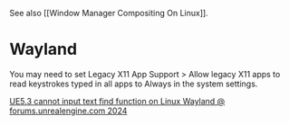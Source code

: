 See also [[Window Manager Compositing On Linux]].

# Wayland

You may need to set Legacy X11 App Support > Allow legacy X11 apps to read keystrokes typed in all apps to Always in the system settings.

[UE5.3 cannot input text find function on Linux Wayland @ forums.unrealengine.com 2024](https://forums.unrealengine.com/t/ue5-3-cannot-input-text-find-function-on-linux-wayland/1799561)

